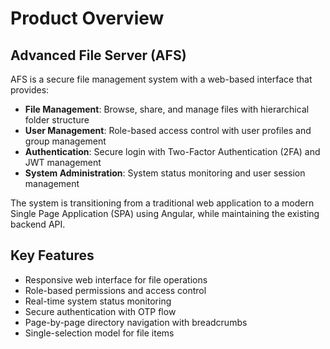 # Product Overview

## Advanced File Server (AFS)

AFS is a secure file management system with a web-based interface that provides:

- **File Management**: Browse, share, and manage files with hierarchical folder structure
- **User Management**: Role-based access control with user profiles and group management
- **Authentication**: Secure login with Two-Factor Authentication (2FA) and JWT management
- **System Administration**: System status monitoring and user session management

The system is transitioning from a traditional web application to a modern Single Page Application (SPA) using Angular, while maintaining the existing backend API.

## Key Features

- Responsive web interface for file operations
- Role-based permissions and access control
- Real-time system status monitoring
- Secure authentication with OTP flow
- Page-by-page directory navigation with breadcrumbs
- Single-selection model for file items